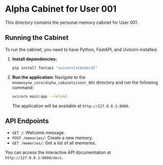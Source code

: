 # Alpha Cabinet for User 001

This directory contains the personal memory cabinet for User 001.

## Running the Cabinet

To run the cabinet, you need to have Python, FastAPI, and Uvicorn installed.

1.  **Install dependencies:**
    ```bash
    pip install fastapi "uvicorn[standard]"
    ```

2.  **Run the application:**
    Navigate to the `mnemosyne_core/alpha_cabinets/user_001` directory and run the following command:
    ```bash
    uvicorn main:app --reload
    ```
    The application will be available at `http://127.0.0.1:8000`.

## API Endpoints

- `GET /`: Welcome message.
- `POST /memories/`: Create a new memory.
- `GET /memories/`: Get a list of all memories.

You can access the interactive API documentation at `http://127.0.0.1:8000/docs`.
